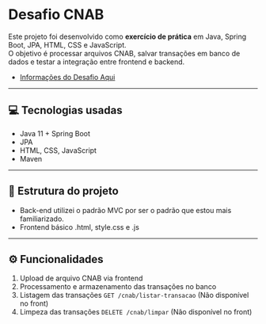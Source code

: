 # Desafio CNAB 

Este projeto foi desenvolvido como **exercício de prática** em Java, Spring Boot, JPA, HTML, CSS e JavaScript.  
O objetivo é processar arquivos CNAB, salvar transações em banco de dados e testar a integração entre frontend e backend.

- [Informações do Desafio Aqui](https://github.com/ByCodersTec/desafio.net)
---

## 💻 Tecnologias usadas

- Java 11 + Spring Boot
- JPA
- HTML, CSS, JavaScript
- Maven

---

## 📁 Estrutura do projeto

- Back-end utilizei o padrão MVC por ser o padrão que estou mais familiarizado.
- Frontend básico .html, style.css e .js
---

## ⚙️ Funcionalidades

1. Upload de arquivo CNAB via frontend
2. Processamento e armazenamento das transações no banco
3. Listagem das transações `GET /cnab/listar-transacao` (Não disponível no front)
4. Limpeza das transações `DELETE /cnab/limpar` (Não disponível no front)

